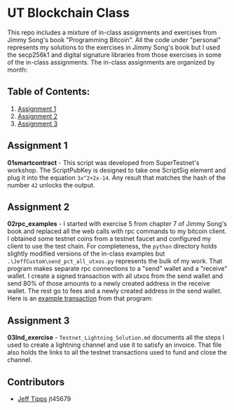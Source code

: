 # UT Blockchain Class 
This repo includes a mixture of in-class assignments and exercises from Jimmy Song's book "Programming Bitcoin".  All the code under "personal" represents my solutions to the exercises in Jimmy Song's book but I used the secp256k1 and digital signature libraries from those exercises in some of the in-class assignments.  The in-class assignments are organized by month:

## Table of Contents:
1. [Assignment 1](#assignment-1)
2. [Assignment 2](#assignment-2)
3. [Assignment 3](#assignment-3)

## Assignment 1 
**01smartcontract** - This script was developed from SuperTestnet's workshop.  The ScriptPubKey is designed to take one ScriptSig element and plug it into the equation `3x^2+2x-14`. Any result that matches the hash of the number `42` unlocks the output.   

## Assignment 2
**02rpc_examples** - I started with exercise 5 from chapter 7 of Jimmy Song's book and replaced all the web calls with rpc commands to my bitcoin client.  I obtained some testnet coins from a testnet faucet and configured my client to use the test chain.  For completeness, the `python` directory holds slightly modified versions of the in-class examples but `.\JeffCustom\send_pct_all_utxos.py` represents the bulk of my work.  That program makes separate rpc connections to a "send" wallet and a "receive" wallet.  I create a signed transaction with all utxos from the send wallet and send 80% of those amounts to a newly created address in the receive wallet.  The rest go to fees and a newly created address in the send wallet. Here is an [example transaction](https://blockstream.info/testnet/tx/d86bacf2231fa30ba6350c00d4679cab3c1bed61f4bc9fa3f4c30db6fbeed2a2) from that program: 

## Assignment 3
**03lnd_exercise** - `Testnet_Lightning_Solution.md` documents all the steps I used to create a lightning channel and use it to satisfy an invoice.  That file also holds the links to all the testnet transactions used to fund and close the channel.  

## Contributors
- [Jeff Tipps](https://github.com/jag2k2) jt45679
